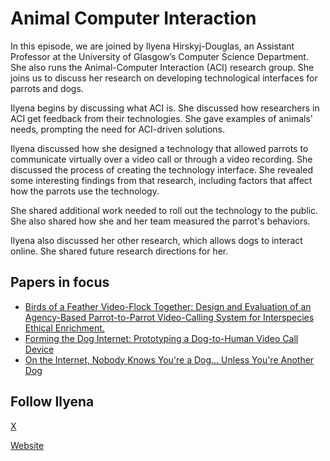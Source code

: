 # Animal Computer Interaction

In this episode, we are joined by Ilyena Hirskyj-Douglas, an Assistant Professor at the University of Glasgow’s Computer Science Department. She also runs the Animal-Computer Interaction (ACI) research group. She joins us to discuss her research on developing technological interfaces for parrots and dogs. 

Ilyena begins by discussing what ACI is. She discussed how researchers in ACI get feedback from their technologies. She gave examples of animals' needs, prompting the need for ACI-driven solutions. 

Ilyena discussed how she designed a technology that allowed parrots to communicate virtually over a video call or through a video recording. She discussed the process of creating the technology interface. She revealed some interesting findings from that research, including factors that affect how the parrots use the technology. 

She shared additional work needed to roll out the technology to the public. She also shared how she and her team measured the parrot's behaviors.

Ilyena also discussed her other research, which allows dogs to interact online. She shared future research directions for her.


## Papers in focus

* [Birds of a Feather Video-Flock Together: Design and Evaluation of an Agency-Based Parrot-to-Parrot Video-Calling System for Interspecies Ethical Enrichment.](https://dl.acm.org/doi/10.1145/3544548.3581166)
* [Forming the Dog Internet: Prototyping a Dog-to-Human Video Call Device](https://dl.acm.org/doi/abs/10.1145/3488539)
* [On the Internet, Nobody Knows You're a Dog... Unless You're Another Dog](https://dl.acm.org/doi/fullHtml/10.1145/3290605.3300347)


## Follow Ilyena

[X](https://x.com/ilyena)

[Website](https://ilyena.com/)
